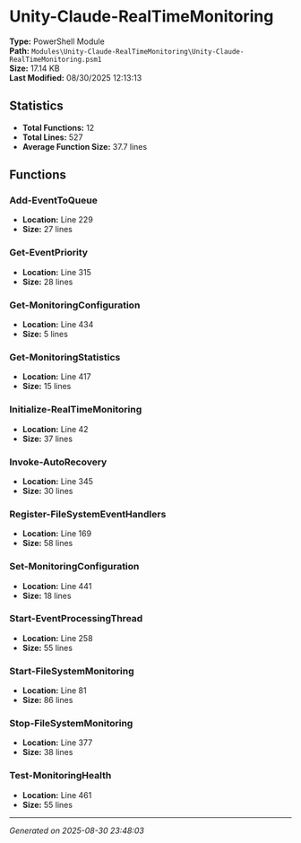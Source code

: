 # Unity-Claude-RealTimeMonitoring

**Type:** PowerShell Module  
**Path:** `Modules\Unity-Claude-RealTimeMonitoring\Unity-Claude-RealTimeMonitoring.psm1`  
**Size:** 17.14 KB  
**Last Modified:** 08/30/2025 12:13:13  

## Statistics

- **Total Functions:** 12
- **Total Lines:** 527
- **Average Function Size:** 37.7 lines

## Functions


### Add-EventToQueue

- **Location:** Line 229
- **Size:** 27 lines

 
### Get-EventPriority

- **Location:** Line 315
- **Size:** 28 lines

 
### Get-MonitoringConfiguration

- **Location:** Line 434
- **Size:** 5 lines

 
### Get-MonitoringStatistics

- **Location:** Line 417
- **Size:** 15 lines

 
### Initialize-RealTimeMonitoring

- **Location:** Line 42
- **Size:** 37 lines

 
### Invoke-AutoRecovery

- **Location:** Line 345
- **Size:** 30 lines

 
### Register-FileSystemEventHandlers

- **Location:** Line 169
- **Size:** 58 lines

 
### Set-MonitoringConfiguration

- **Location:** Line 441
- **Size:** 18 lines

 
### Start-EventProcessingThread

- **Location:** Line 258
- **Size:** 55 lines

 
### Start-FileSystemMonitoring

- **Location:** Line 81
- **Size:** 86 lines

 
### Stop-FileSystemMonitoring

- **Location:** Line 377
- **Size:** 38 lines

 
### Test-MonitoringHealth

- **Location:** Line 461
- **Size:** 55 lines



---
*Generated on 2025-08-30 23:48:03*

